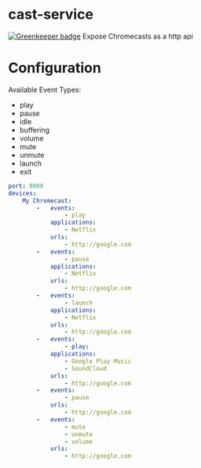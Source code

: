 # cast-service

[![Greenkeeper badge](https://badges.greenkeeper.io/automaid/google-cast-service.svg)](https://greenkeeper.io/)
Expose Chromecasts as a http api

# Configuration
Available Event Types:

- play
- pause
- idle
- buffering
- volume
- mute
- unmute
- launch
- exit

```yaml
port: 8080
devices:
    My Chromecast:
        -   events:
                - play
            applications:
                - Netflix
            urls:
                - http://google.com
        -   events:
                - pause
            applications:
                - Netflix
            urls:
                - http://google.com
        -   events:
                - launch
            applications:
                - Netflix
            urls:
                - http://google.com
        -   events:
                - play:
            applications:
                - Google Play Music
                - SoundCloud
            urls:
                - http://google.com
        -   events:
                - pause
            urls:
                - http://google.com
        -   events:
                - mute
                - unmute
                - volume
            urls:
                - http://google.com

```
